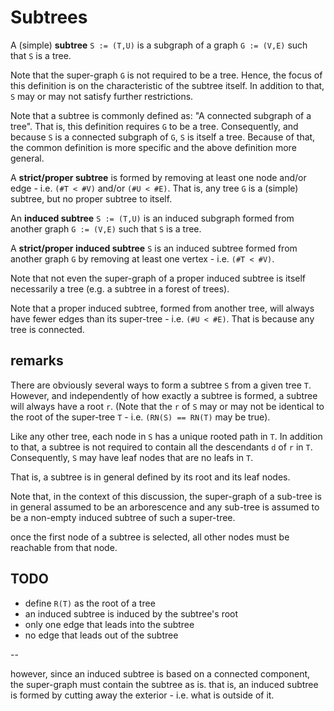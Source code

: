 
<!-- ======================================================================= -->
# Subtrees

A (simple) **subtree** `S := (T,U)` is a subgraph of a graph `G := (V,E)` such
that `S` is a tree.

Note that the super-graph `G` is not required to be a tree. Hence, the focus of
this definition is on the characteristic of the subtree itself. In addition to
that, `S` may or may not satisfy further restrictions.

Note that a subtree is commonly defined as: "A connected subgraph of a tree".
That is, this definition requires `G` to be a tree. Consequently, and because
`S` is a connected subgraph of `G`, `S` is itself a tree. Because of that,
the common definition is more specific and the above definition more general.

A **strict/proper subtree** is formed by removing at least one node and/or
edge - i.e. `(#T < #V)` and/or `(#U < #E)`. That is, any tree `G` is a (simple)
subtree, but no proper subtree to itself.

An **induced subtree** `S := (T,U)` is an induced subgraph formed from another
graph `G := (V,E)` such that `S` is a tree.

A **strict/proper induced subtree** `S` is an induced subtree formed from
another graph `G` by removing at least one vertex - i.e. `(#T < #V)`.

Note that not even the super-graph of a proper induced subtree is itself
necessarily a tree (e.g. a subtree in a forest of trees). 

Note that a proper induced subtree, formed from another tree, will always have
fewer edges than its super-tree - i.e. `(#U < #E)`. That is because any tree
is connected.

<!-- ======================================================================= -->
## remarks

There are obviously several ways to form a subtree `S` from a given tree `T`.
However, and independently of how exactly a subtree is formed, a subtree will
always have a root `r`. (Note that the `r` of `S` may or may not be identical
to the root of the super-tree `T` - i.e. `(RN(S) == RN(T)` may be true).

Like any other tree, each node in `S` has a unique rooted path in `T`. In
addition to that, a subtree is not required to contain all the descendants `d`
of `r` in `T`. Consequently, `S` may have leaf nodes that are no leafs in `T`.

That is, a subtree is in general defined by its root and its leaf nodes.

Note that, in the context of this discussion, the super-graph of a sub-tree
is in general assumed to be an arborescence and any sub-tree is assumed to
be a non-empty induced subtree of such a super-tree.

once the first node of a subtree is selected, all other nodes must
be reachable from that node.

<!-- ======================================================================= -->
## TODO

* define `R(T)` as the root of a tree
* an induced subtree is induced by the subtree's root
* only one edge that leads into the subtree
* no edge that leads out of the subtree

--

however, since an induced subtree is based on a connected component, the
super-graph must contain the subtree as is. that is, an induced subtree
is formed by cutting away the exterior - i.e. what is outside of it.
